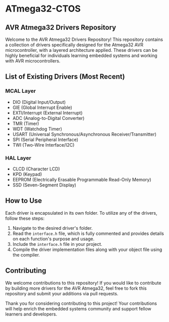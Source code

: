 # ATmega32-CTOS
## AVR Atmega32 Drivers Repository

Welcome to the AVR Atmega32 Drivers Repository! This repository contains a collection of drivers specifically designed for the Atmega32 AVR microcontroller, with a layered architecture applied. These drivers can be highly beneficial for individuals learning embedded systems and working with AVR microcontrollers.

## List of Existing Drivers (Most Recent)

### MCAL Layer
- DIO (Digital Input/Output)
- GIE (Global Interrupt Enable)
- EXTI/Interrupt (External Interrupt)
- ADC (Analog-to-Digital Converter)
- TMR (Timer)
- WDT (Watchdog Timer)
- USART (Universal Synchronous/Asynchronous Receiver/Transmitter)
- SPI (Serial Peripheral Interface)
- TWI (Two-Wire Interface/I2C)

### HAL Layer
- CLCD (Character LCD)
- KPD (Keypad)
- EEPROM (Electrically Erasable Programmable Read-Only Memory)
- SSD (Seven-Segment Display)

## How to Use

Each driver is encapsulated in its own folder. To utilize any of the drivers, follow these steps:

1. Navigate to the desired driver's folder.
2. Read the `interface.h` file, which is fully commented and provides details on each function's purpose and usage.
3. Include the `interface.h` file in your project.
4. Compile the driver implementation files along with your object file using the compiler.

## Contributing

We welcome contributions to this repository! If you would like to contribute by building more drivers for the AVR Atmega32, feel free to fork this repository and submit your additions via pull requests.

Thank you for considering contributing to this project! Your contributions will help enrich the embedded systems community and support fellow learners and developers.
